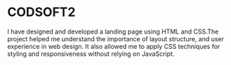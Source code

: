 # CODSOFT2
I have designed and developed a landing page using HTML and CSS.The project helped me understand the importance of layout structure, and user experience in web design. It also allowed me to apply CSS techniques for styling and responsiveness without relying on JavaScript.
